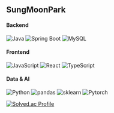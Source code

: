 ## SungMoonPark


#### Backend
![Java](https://img.shields.io/badge/Java-007396?style=for-the-badge&logo=java&logoColor=white)
![Spring Boot](https://img.shields.io/badge/Spring_Boot-6DB33F?style=for-the-badge&logo=springboot&logoColor=white)
![MySQL](https://img.shields.io/badge/MySQL-4479A1?style=for-the-badge&logo=mysql&logoColor=white)

#### Frontend 
![JavaScript](https://img.shields.io/badge/JavaScript-F7DF1E?style=for-the-badge&logo=javascript&logoColor=black)
![React](https://img.shields.io/badge/React-61DAFB?style=for-the-badge&logo=react&logoColor=black)
![TypeScript](https://img.shields.io/badge/TypeScript-3178C6?style=for-square&logo=typescript&logoColor=white) 

#### Data & AI
![Python](https://img.shields.io/badge/Python-3776AB?style=for-the-badge&logo=Python&logoColor=white)
![pandas](https://img.shields.io/badge/pandas-150458?style=for-the-badge&logo=pandas&logoColor=white)
![sklearn](https://img.shields.io/badge/scikitlearn-F7931E?style=for-the-badge&logo=scikit-learn&logoColor=white)
![Pytorch](https://img.shields.io/badge/PyTorch-EE4C2C?style=for-the-square&logo=PyTorch&logoColor=white)


[![Solved.ac Profile](http://mazassumnida.wtf/api/v2/generate_badge?boj=smooo2)](https://solved.ac/smooo2/)


<!--
**SungMoonPark/SungMoonPark** is a ✨ _special_ ✨ repository because its `README.md` (this file) appears on your GitHub profile.
Here are some ideas to get you started:

- 🔭 I’m currently working on ...
- 🌱 I’m currently learning ...
- 👯 I’m looking to collaborate on ...
- 🤔 I’m looking for help with ...
- 💬 Ask me about ...
- 📫 How to reach me: ...
- 😄 Pronouns: ...
- ⚡ Fun fact: ...
-->

